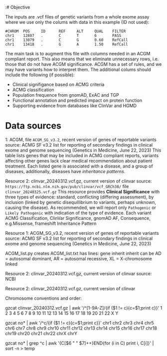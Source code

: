:# Objective

The inputs are .vcf files of genetic variants from a whole exome assay where
we use only the colums with data in this example (ID not used):
```
#CHROM  POS     ID      REF     ALT     QUAL    FILTER  
chr1    12807   .       C       T       6       PASS   
chr1    13079   .       C       G       0.60    RefCall
chr1    13418   .       G       A       1.50    RefCall
```

The main task is to augment this file with columns needed in an ACGM compliant
report.  This also means that we eliminate unnecessary rows, i.e. those that
do not have ACGM significance.  ACGM has a set of rules, and we may have
variants how to interpret them.  The additional colums should include the following (if possible):

- Clinical signifigance based on ACMG criteria
- ACMG classification
- Population frequence from gnomAD, ExAC and TGP
- Functional annotation and predicted impact on protein function
- Supporting evidence from databases like ClinVar and HGMD

# Data sources

1: ACGM, file `ACGM_SG_v3.2`, recent version of genes of reportable variants
source: ACMG SF v3.2 list for reporting of secondary findings in clinical exome and genome sequencing (Genetics in Medicine, June 22, 2023)
This table lists genes that may be included in ACMG compliant reports, variants affecting other genes lack clear medical recommendation about patient treatment.  Each listed gene is associated with a disease, and a group of diseases, additionally, diseases have *inheritance patterns*.

Resource 2: clinvar_20240312.vcf.gz, current version of clinvar
source: `https://ftp.ncbi.nlm.nih.gov/pub/clinvar/vcf_GRCh38/`
file `clinvar_20240325.vcf.gz`
This resource provides **Clinical Significance** with three types of evidence: standard, conflicting (differing assessment), by inclusion (linked by genetic disequillibrium to variants, perhaps unknown, causing the disease).  As recommended, we will report only `Pathogenic` or `Likely Pathogenic` with indication of the type of evidence. 
Each variant 
ACMG Classification, ClinVar Significance, gnomAD AF,
Consequence, e.g.Missense, frameshift
Inheritance Pattern

Resource 1: ACGM_SG_v3.2, recent version of genes of reportable variants
source: ACMG SF v3.2 list for reporting of secondary findings in clinical 
	exome and genome sequencing (Genetics in Medicine, June 22, 2023)

ACGM_list.py creates
ACGM_list.txt has lines: gene inherit
inherit can be
	AD = autosomal dominant,
	AR = autosomal recessive,
	XL = X-chromosome linked

Resource 2: clinvar_20240312.vcf.gz, current version of clinvar
source: NCBI

Resource 2: clinvar_20240312.vcf.gz, current version of clinvar

Chromosome conventions and order:

gzcat clinvar_20240312.vcf.gz | awk '/^[1-9A-Z]/{if ($1 != c){c=$1;print c}}'
1
2
3
4
5
6
7
8
9
10
11
12
13
14
15
16
17
18
19
20
21
22
X
Y

gzcat no* | awk '/^c/{if ($1 != c){c=$1;print c}}'
chr1
chr2
chr3
chr4
chr5
chr6
chr7
chr8
chr9
chr10
chr11
chr12
chr13
chr14
chr15
chr16
chr17
chr18
chr19
chr20
chr21
chr22
chrX
chrY

gzcat no* | grep ^c | awk '{C[$6 " " $7]++}END{for (i in C) print i, C[i]}' | sort -n > temp
